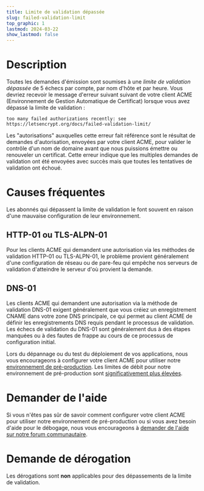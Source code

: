 ```yaml
---
title: Limite de validation dépassée
slug: failed-validation-limit
top_graphic: 1
lastmod: 2024-03-22
show_lastmod: false
---
```



# Description
Toutes les demandes d'émission sont soumises à une *limite de validation dépassée* de 5 échecs par compte, par nom d'hôte et par heure. Vous devriez recevoir le message d'erreur suivant suivant de votre client ACME (Environnement de Gestion Automatique de Certificat) lorsque vous avez dépassé la limite de validation :

```
too many failed authorizations recently: see https://letsencrypt.org/docs/failed-validation-limit/
```

Les "autorisations" auxquelles cette erreur fait référence sont le résultat de demandes d'autorisation, envoyées par votre client ACME, pour valider le contrôle d'un nom de domaine avant que nous puissions émettre ou renouveler un certificat. Cette erreur indique que les multiples demandes de validation ont été envoyées avec succès mais que toutes les tentatives de validation ont échoué.

# Causes fréquentes

Les abonnés qui dépassent la limite de validation le font souvent en raison d'une mauvaise configuration de leur environnement.

## HTTP-01 ou TLS-ALPN-01

Pour les clients ACME qui demandent une autorisation via les méthodes de validation HTTP-01 ou TLS-ALPN-01, le problème provient généralement d'une configuration de réseau ou de pare-feu qui empêche nos serveurs de validation d'atteindre le serveur d'où provient la demande.

## DNS-01

Les clients ACME qui demandent une autorisation via la méthode de validation DNS-01 exigent généralement que vous créiez un enregistrement CNAME dans votre zone DNS principale, ce qui permet au client ACME de définir les enregistrements DNS requis pendant le processus de validation. Les échecs de validation du DNS-01 sont généralement dus à des étapes manquées ou à des fautes de frappe au cours de ce processus de configuration initial.

Lors du dépannage ou du test du déploiement de vos applications, nous vous encourageons à configurer votre client ACME pour utiliser notre [environnement de pré-production](/docs/staging-environment/). Les limites de débit pour notre environnement de pré-production sont [significativement plus élevées](/docs/staging-environment/#rate-limits).

# Demander de l'aide

Si vous n'êtes pas sûr de savoir comment configurer votre client ACME pour utiliser notre environnement de pré-production ou si vous avez besoin d'aide pour le débogage, nous vous encourageons à [demander de l'aide sur notre forum communautaire](https://community.letsencrypt.org/c/help/13).

# Demande de dérogation

Les dérogations sont **non** applicables pour des dépassements de la limite de validation.